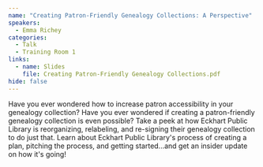 ```yaml
---
name: "Creating Patron-Friendly Genealogy Collections: A Perspective"
speakers:
  - Emma Richey
categories:
  - Talk
  - Training Room 1
links:
  - name: Slides
    file: Creating Patron-Friendly Genealogy Collections.pdf
hide: false
---
```


Have you ever wondered how to increase patron accessibility in your genealogy collection? Have you ever wondered if creating a patron-friendly genealogy collection is even possible? Take a peek at how Eckhart Public Library is reorganizing, relabeling, and re-signing their genealogy collection to do just that. Learn about Eckhart Public Library's process of creating a plan, pitching the process, and getting started...and get an insider update on how it's going!